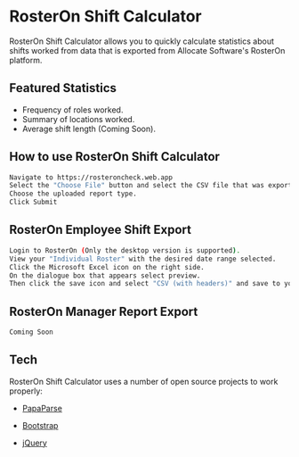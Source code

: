 # RosterOn Shift Calculator

RosterOn Shift Calculator allows you to quickly calculate statistics about shifts worked from data that is exported from Allocate Software's RosterOn platform.

## Featured Statistics
- Frequency of roles worked.
- Summary of locations worked.
- Average shift length (Coming Soon).

## How to use  RosterOn Shift Calculator
```sh
Navigate to https://rosteroncheck.web.app
Select the "Choose File" button and select the CSV file that was exported from RosterOn using the guide below.
Choose the uploaded report type.
Click Submit
```

## RosterOn Employee Shift Export
```sh
Login to RosterOn (Only the desktop version is supported).
View your "Individual Roster" with the desired date range selected.
Click the Microsoft Excel icon on the right side.
On the dialogue box that appears select preview.
Then click the save icon and select "CSV (with headers)" and save to your desired location.
```

## RosterOn Manager Report Export
```sh
Coming Soon
```

## Tech

RosterOn Shift Calculator uses a number of open source projects to work properly:
- [PapaParse]
- [Bootstrap]
- [jQuery]



   [PapaParse]: https://github.com/mholt/PapaParse
   [Bootstrap]: <https://getbootstrap.com>
   [jQuery]: <http://jquery.com>